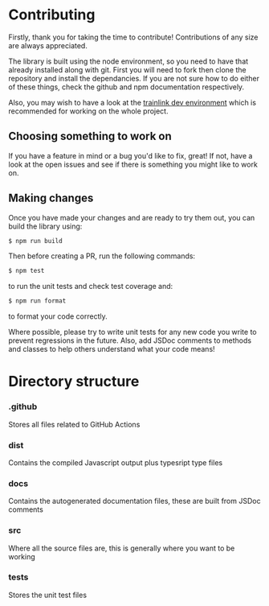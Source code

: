 # Contributing

Firstly, thank you for taking the time to contribute! Contributions of any size are always appreciated.

The library is built using the node environment, so you need to have that already installed along with git.
First you will need to fork then clone the repository and install the dependancies. If you are not sure how to do either of these things, check the github and npm documentation respectively.

Also, you may wish to have a look at the [trainlink dev environment](https://github.com/trainlink-org/trainlink-dev) which is recommended for working on the whole project.

## Choosing something to work on

If you have a feature in mind or a bug you'd like to fix, great! If not, have a look at the open issues and see if there is something you might like to work on.

## Making changes

Once you have made your changes and are ready to try them out, you can build the library using:

```bash
$ npm run build
```

Then before creating a PR, run the following commands:

```bash
$ npm test
```

to run the unit tests and check test coverage and:

```bash
$ npm run format
```

to format your code correctly.

Where possible, please try to write unit tests for any new code you write to prevent regressions in the future.
Also, add JSDoc comments to methods and classes to help others understand what your code means!

# Directory structure

### .github

Stores all files related to GitHub Actions

### dist

Contains the compiled Javascript output plus typesript type files

### docs

Contains the autogenerated documentation files, these are built from JSDoc comments

### src

Where all the source files are, this is generally where you want to be working

### tests

Stores the unit test files
